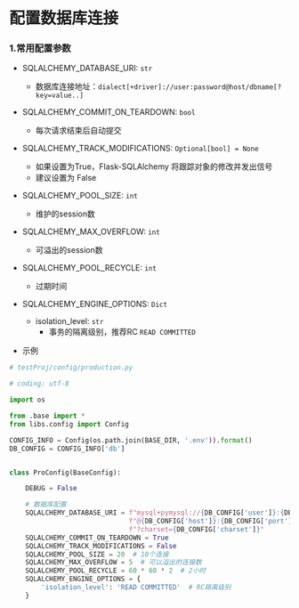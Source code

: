 # 配置数据库连接

### 1.常用配置参数

- SQLALCHEMY_DATABASE_URI: `str`
    - 数据库连接地址：`dialect[+driver]://user:password@host/dbname[?key=value..]`
- SQLALCHEMY_COMMIT_ON_TEARDOWN: `bool`
    - 每次请求结束后自动提交
- SQLALCHEMY_TRACK_MODIFICATIONS: `Optional[bool] = None`
    - 如果设置为True，Flask-SQLAlchemy 将跟踪对象的修改并发出信号
    - 建议设置为 False
- SQLALCHEMY_POOL_SIZE: `int`
    - 维护的session数
- SQLALCHEMY_MAX_OVERFLOW: `int`
    - 可溢出的session数
- SQLALCHEMY_POOL_RECYCLE: `int`
    - 过期时间
- SQLALCHEMY_ENGINE_OPTIONS: `Dict`
    - isolation_level: `str`
        - 事务的隔离级别，推荐RC `READ COMMITTED`

- 示例

```python
# testProj/config/production.py

# coding: utf-8

import os

from .base import *
from libs.config import Config

CONFIG_INFO = Config(os.path.join(BASE_DIR, '.env')).format()
DB_CONFIG = CONFIG_INFO['db']


class ProConfig(BaseConfig):

    DEBUG = False

    # 数据库配置
    SQLALCHEMY_DATABASE_URI = f"mysql+pymysql://{DB_CONFIG['user']}:{DB_CONFIG['password']}" \
                              f"@{DB_CONFIG['host']}:{DB_CONFIG['port']}/{DB_CONFIG['database']}" \
                              f"?charset={DB_CONFIG['charset']}"
    SQLALCHEMY_COMMIT_ON_TEARDOWN = True
    SQLALCHEMY_TRACK_MODIFICATIONS = False
    SQLALCHEMY_POOL_SIZE = 20  # 10个连接
    SQLALCHEMY_MAX_OVERFLOW = 5  # 可以溢出的连接数
    SQLALCHEMY_POOL_RECYCLE = 60 * 60 * 2  # 2小时
    SQLALCHEMY_ENGINE_OPTIONS = {
        'isolation_level': 'READ COMMITTED'  # RC隔离级别
    }
```
